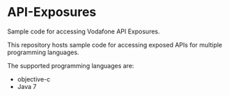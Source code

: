 API-Exposures
=============

Sample code for accessing Vodafone API Exposures. 

This repository hosts sample code for accessing exposed APIs for multiple programming languages.

The supported programming languages are:
- objective-c
- Java 7
